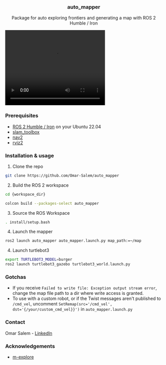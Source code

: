 <h3 align="center">auto_mapper</h3>

  <p align="center">
    Package for auto exploring frontiers and generating a map with ROS 2 Humble / Iron
  </p>

<video src="https://github.com/Omar-Salem/auto_mapper/blob/master/Demo.mp4" width="320" height="240" controls></video>

### Prerequisites

* [ROS 2 Humble / Iron](https://docs.ros.org/en/humble/Installation/Ubuntu-Install-Debians.html) on your Ubuntu 22.04
* [slam_toolbox](https://github.com/SteveMacenski/slam_toolbox)
* [nav2](https://github.com/ros-planning/navigation2)
* [rviz2](https://github.com/ros2/rviz)

### Installation & usage

1. Clone the repo
```sh
git clone https://github.com/Omar-Salem/auto_mapper
```
2. Build the ROS 2  workspace
```sh
cd {workspace_dir}
```
```sh
colcon build --packages-select auto_mapper
```
3. Source the ROS Workspace
```sh
. install/setup.bash
```

4. Launch the mapper
```sh
ros2 launch auto_mapper auto_mapper.launch.py map_path:=~/map
```

4. Launch turtlebot3
```sh
export TURTLEBOT3_MODEL=burger
ros2 launch turtlebot3_gazebo turtlebot3_world.launch.py
```


### Gotchas
* If you receive `Failed to write file: Exception output stream error`, change the map file path to a dir where write access is granted.
* To use with a custom robot, or if the Twist messages aren't published to `/cmd_vel`, uncomment `SetRemap(src='/cmd_vel', dst='{/your/custom_cmd_vel}}')` in `auto_mapper.launch.py`

### Contact

Omar Salem - [LinkedIn](https://www.linkedin.com/in/omar-salem-4564a590/)



### Acknowledgements
* [m-explore](https://github.com/hrnr/m-explore)
